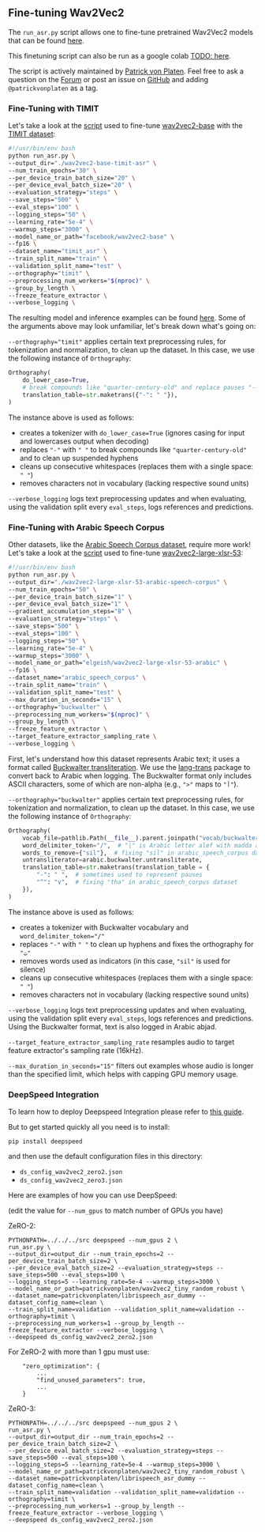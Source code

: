 ## Fine-tuning Wav2Vec2

The `run_asr.py` script allows one to fine-tune pretrained Wav2Vec2 models that can be found [here](https://huggingface.co/models?search=facebook/wav2vec2).

This finetuning script can also be run as a google colab [TODO: here]( ).

The script is actively maintained by [Patrick von Platen](https://github.com/patrickvonplaten).
Feel free to ask a question on the [Forum](https://discuss.huggingface.co/) or post an issue on [GitHub](https://github.com/huggingface/transformers/issues/new/choose) and adding `@patrickvonplaten` as a tag.

### Fine-Tuning with TIMIT
Let's take a look at the [script](./finetune_base_timit_asr.sh) used to fine-tune [wav2vec2-base](https://huggingface.co/facebook/wav2vec2-base)
with the [TIMIT dataset](https://huggingface.co/datasets/timit_asr):

```bash
#!/usr/bin/env bash
python run_asr.py \
--output_dir="./wav2vec2-base-timit-asr" \
--num_train_epochs="30" \
--per_device_train_batch_size="20" \
--per_device_eval_batch_size="20" \
--evaluation_strategy="steps" \
--save_steps="500" \
--eval_steps="100" \
--logging_steps="50" \
--learning_rate="5e-4" \
--warmup_steps="3000" \
--model_name_or_path="facebook/wav2vec2-base" \
--fp16 \
--dataset_name="timit_asr" \
--train_split_name="train" \
--validation_split_name="test" \
--orthography="timit" \
--preprocessing_num_workers="$(nproc)" \
--group_by_length \
--freeze_feature_extractor \
--verbose_logging \
```

The resulting model and inference examples can be found [here](https://huggingface.co/elgeish/wav2vec2-base-timit-asr).
Some of the arguments above may look unfamiliar, let's break down what's going on:

`--orthography="timit"` applies certain text preprocessing rules, for tokenization and normalization, to clean up the dataset.
In this case, we use the following instance of `Orthography`:

```python
Orthography(
    do_lower_case=True,
    # break compounds like "quarter-century-old" and replace pauses "--"
    translation_table=str.maketrans({"-": " "}),
)
```

The instance above is used as follows:
* creates a tokenizer with `do_lower_case=True` (ignores casing for input and lowercases output when decoding)
* replaces `"-"` with `" "` to break compounds like `"quarter-century-old"` and to clean up suspended hyphens
* cleans up consecutive whitespaces (replaces them with a single space: `" "`)
* removes characters not in vocabulary (lacking respective sound units)

`--verbose_logging` logs text preprocessing updates and when evaluating, using the validation split every `eval_steps`,
logs references and predictions.

### Fine-Tuning with Arabic Speech Corpus

Other datasets, like the [Arabic Speech Corpus dataset](https://huggingface.co/datasets/arabic_speech_corpus),
require more work! Let's take a look at the [script](./finetune_large_xlsr_53_arabic_speech_corpus.sh)
used to fine-tune [wav2vec2-large-xlsr-53](https://huggingface.co/elgeish/wav2vec2-large-xlsr-53-arabic):

```bash
#!/usr/bin/env bash
python run_asr.py \
--output_dir="./wav2vec2-large-xlsr-53-arabic-speech-corpus" \
--num_train_epochs="50" \
--per_device_train_batch_size="1" \
--per_device_eval_batch_size="1" \
--gradient_accumulation_steps="8" \
--evaluation_strategy="steps" \
--save_steps="500" \
--eval_steps="100" \
--logging_steps="50" \
--learning_rate="5e-4" \
--warmup_steps="3000" \
--model_name_or_path="elgeish/wav2vec2-large-xlsr-53-arabic" \
--fp16 \
--dataset_name="arabic_speech_corpus" \
--train_split_name="train" \
--validation_split_name="test" \
--max_duration_in_seconds="15" \
--orthography="buckwalter" \
--preprocessing_num_workers="$(nproc)" \
--group_by_length \
--freeze_feature_extractor \
--target_feature_extractor_sampling_rate \
--verbose_logging \
```

First, let's understand how this dataset represents Arabic text; it uses a format called
[Buckwalter transliteration](https://en.wikipedia.org/wiki/Buckwalter_transliteration).
We use the [lang-trans](https://github.com/kariminf/lang-trans) package to convert back to Arabic when logging.
The Buckwalter format only includes ASCII characters, some of which are non-alpha (e.g., `">"` maps to `"أ"`).

`--orthography="buckwalter"` applies certain text preprocessing rules, for tokenization and normalization, to clean up the dataset. In this case, we use the following instance of `Orthography`:

```python
Orthography(
    vocab_file=pathlib.Path(__file__).parent.joinpath("vocab/buckwalter.json"),
    word_delimiter_token="/",  # "|" is Arabic letter alef with madda above
    words_to_remove={"sil"},  # fixing "sil" in arabic_speech_corpus dataset
    untransliterator=arabic.buckwalter.untransliterate,
    translation_table=str.maketrans(translation_table = {
        "-": " ",  # sometimes used to represent pauses
        "^": "v",  # fixing "tha" in arabic_speech_corpus dataset
    }),
)
```

The instance above is used as follows:
* creates a tokenizer with Buckwalter vocabulary and `word_delimiter_token="/"`
* replaces `"-"` with `" "` to clean up hyphens and fixes the orthography for `"ث"`
* removes words used as indicators (in this case, `"sil"` is used for silence)
* cleans up consecutive whitespaces (replaces them with a single space: `" "`)
* removes characters not in vocabulary (lacking respective sound units)

`--verbose_logging` logs text preprocessing updates and when evaluating, using the validation split every `eval_steps`,
logs references and predictions. Using the Buckwalter format, text is also logged in Arabic abjad.

`--target_feature_extractor_sampling_rate` resamples audio to target feature extractor's sampling rate (16kHz).

`--max_duration_in_seconds="15"` filters out examples whose audio is longer than the specified limit,
which helps with capping GPU memory usage.


### DeepSpeed Integration

To learn how to deploy Deepspeed Integration please refer to [this guide](https://huggingface.co/transformers/master/main_classes/deepspeed.html#deepspeed-trainer-integration).

But to get started quickly all you need is to install:
```
pip install deepspeed
```
and then use the default configuration files in this directory:

* `ds_config_wav2vec2_zero2.json`
* `ds_config_wav2vec2_zero3.json`

Here are examples of how you can use DeepSpeed:

(edit the value for `--num_gpus` to match number of GPUs you have)

ZeRO-2:

```
PYTHONPATH=../../../src deepspeed --num_gpus 2 \
run_asr.py \
--output_dir=output_dir --num_train_epochs=2 --per_device_train_batch_size=2 \
--per_device_eval_batch_size=2 --evaluation_strategy=steps --save_steps=500 --eval_steps=100 \
--logging_steps=5 --learning_rate=5e-4 --warmup_steps=3000 \
--model_name_or_path=patrickvonplaten/wav2vec2_tiny_random_robust \
--dataset_name=patrickvonplaten/librispeech_asr_dummy --dataset_config_name=clean \
--train_split_name=validation --validation_split_name=validation --orthography=timit \
--preprocessing_num_workers=1 --group_by_length --freeze_feature_extractor --verbose_logging \
--deepspeed ds_config_wav2vec2_zero2.json
```

For ZeRO-2 with more than 1 gpu must use:
```
    "zero_optimization": {
        ...
        "find_unused_parameters": true,
        ...
    }
```

ZeRO-3:

```
PYTHONPATH=../../../src deepspeed --num_gpus 2 \
run_asr.py \
--output_dir=output_dir --num_train_epochs=2 --per_device_train_batch_size=2 \
--per_device_eval_batch_size=2 --evaluation_strategy=steps --save_steps=500 --eval_steps=100 \
--logging_steps=5 --learning_rate=5e-4 --warmup_steps=3000 \
--model_name_or_path=patrickvonplaten/wav2vec2_tiny_random_robust \
--dataset_name=patrickvonplaten/librispeech_asr_dummy --dataset_config_name=clean \
--train_split_name=validation --validation_split_name=validation --orthography=timit \
--preprocessing_num_workers=1 --group_by_length --freeze_feature_extractor --verbose_logging \
--deepspeed ds_config_wav2vec2_zero2.json
```
